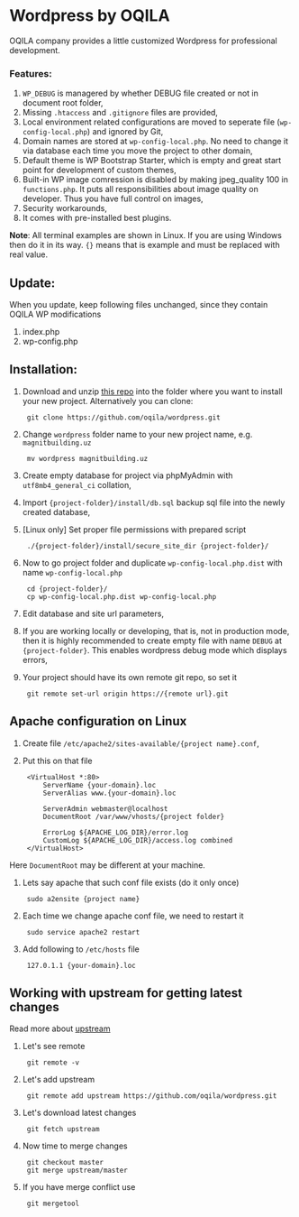 # Wordpress by OQILA

OQILA company provides a little customized Wordpress for professional development.

### Features:

1. `WP_DEBUG` is managered by whether DEBUG file created or not in document root folder,
1. Missing `.htaccess` and `.gitignore` files are provided,
1. Local environment related configurations are moved to seperate file (`wp-config-local.php`) and ignored by Git,
1. Domain names are stored at `wp-config-local.php`. No need to change it via database each time you move the project to other domain,
1. Default theme is WP Bootstrap Starter, which is empty and great start point for development of custom themes,
1. Built-in WP image comression is disabled by making jpeg_quality 100 in `functions.php`. It puts all responsibilities about image quality on developer. Thus you have full control on images,
1. Security workarounds,
1. It comes with pre-installed best plugins.

**Note**: All terminal examples are shown in Linux. If you are using Windows then do it in its way. `{}` means that is example and must be replaced with real value.

## Update:

When you update, keep following files unchanged, since they contain OQILA WP modifications
1. index.php
1. wp-config.php

## Installation:

1. Download and unzip [this repo](https://github.com/oqila/wordpress/archive/master.zip) into the folder where you want to install your new project. Alternatively you can clone:
        
        git clone https://github.com/oqila/wordpress.git

1. Change `wordpress` folder name to your new project name, e.g. `magnitbuilding.uz`
        
        mv wordpress magnitbuilding.uz

1. Create empty database for project via phpMyAdmin with `utf8mb4_general_ci` collation,
1. Import `{project-folder}/install/db.sql` backup sql file into the newly created database,
1. [Linux only] Set proper file permissions with prepared script
        
        ./{project-folder}/install/secure_site_dir {project-folder}/

1. Now to go project folder and duplicate `wp-config-local.php.dist` with name `wp-config-local.php`
        
        cd {project-folder}/
        cp wp-config-local.php.dist wp-config-local.php

1. Edit database and site url parameters,
1. If you are working locally or developing, that is, not in production mode, then it is highly recommended to create empty file with name `DEBUG` at `{project-folder}`. This enables wordpress debug mode which displays errors,
1. Your project should have its own remote git repo, so set it
        
        git remote set-url origin https://{remote url}.git

## Apache configuration on Linux

1. Create file `/etc/apache2/sites-available/{project name}.conf`,
1. Put this on that file
        
        <VirtualHost *:80>
            ServerName {your-domain}.loc
            ServerAlias www.{your-domain}.loc

            ServerAdmin webmaster@localhost
            DocumentRoot /var/www/vhosts/{project folder}

            ErrorLog ${APACHE_LOG_DIR}/error.log
            CustomLog ${APACHE_LOG_DIR}/access.log combined
        </VirtualHost>

Here `DocumentRoot` may be different at your machine.

1. Lets say apache that such conf file exists (do it only once)
        
        sudo a2ensite {project name}

4. Each time we change apache conf file, we need to restart it
        
        sudo service apache2 restart

5. Add following to `/etc/hosts` file
        
        127.0.1.1 {your-domain}.loc


## Working with upstream for getting latest changes

Read more about [upstream](https://www.atlassian.com/git/tutorials/git-forks-and-upstreams)

1. Let's see remote
        
        git remote -v

2. Let's add upstream
        
        git remote add upstream https://github.com/oqila/wordpress.git

3. Let's download latest changes
        
        git fetch upstream

4. Now time to merge changes
        
        git checkout master
        git merge upstream/master

5. If you have merge conflict use
        
        git mergetool
